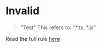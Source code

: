 

<!-- The following rules are extracted from user-supplied rules files -->
<!-- Generated by cursor-rules-to-claude v0.1.0 -->

<!-- The following rules can be requested by agent by reading the filepath directly. -->

# Invalid

>"Test"
This refers to: "*.ts, *.js"

Read the full rule [here](/Users/matt/Documents/Github/cursor-rules-to-claude/test/output/temp-invalid/invalid.md)

